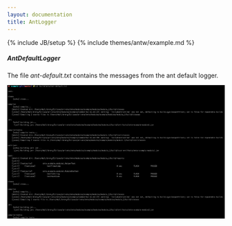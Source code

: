 ```yaml
---
layout: documentation
title: AntLogger
---
```

{% include JB/setup %}
{% include themes/antw/example.md %}

##### AntDefaultLogger
The file *ant-default.txt* contains the messages from the ant default logger.

![AntDefaultLogger](ant_default_logger.png)
